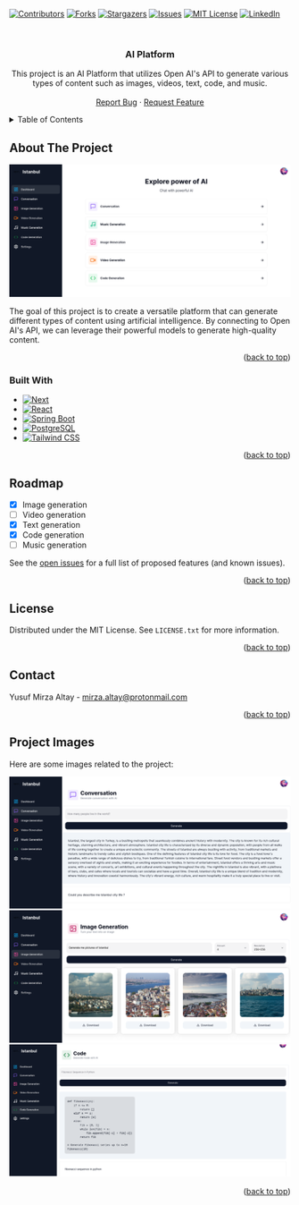 <!-- Improved compatibility of back to top link: See: https://github.com/othneildrew/Best-README-Template/pull/73 -->

<a name="readme-top"></a>

<!-- PROJECT SHIELDS -->
<!--
*** I'm using markdown "reference style" links for readability.
*** Reference links are enclosed in brackets [ ] instead of parentheses ( ).
*** See the bottom of this document for the declaration of the reference variables
*** for contributors-url, forks-url, etc. This is an optional, concise syntax you may use.
*** https://www.markdownguide.org/basic-syntax/#reference-style-links
-->

[![Contributors][contributors-shield]][contributors-url]
[![Forks][forks-shield]][forks-url]
[![Stargazers][stars-shield]][stars-url]
[![Issues][issues-shield]][issues-url]
[![MIT License][license-shield]][license-url]
[![LinkedIn][linkedin-shield]][linkedin-url]

<!-- PROJECT LOGO -->
<br />
<div align="center">

<h3 align="center">AI Platform</h3>

  <p align="center">
    This project is an AI Platform that utilizes Open AI's API to generate various types of content such as images, videos, text, code, and music.
    <br />
    <br />
<!--     <a href="https://aiplatformfrontend.vercel.app/dashboard">Live Demo Without Auth</a>
    . -->
    <a href="https://github.com/YMirzaa/AI-Platform/issues/new?labels=bug&template=bug-report---.md">Report Bug</a>
    ·
    <a href="https://github.com/YMirzaa/AI-Platform/issues/new?labels=enhancement&template=feature-request---.md">Request Feature</a>
  </p>
</div>

<!-- TABLE OF CONTENTS -->
<details>
  <summary>Table of Contents</summary>
  <ol>
    <li>
      <a href="#about-the-project">About The Project</a>
      <ul>
        <li><a href="#built-with">Built With</a></li>
      </ul>
    </li>
    <li><a href="#roadmap">Roadmap</a></li>
    <li><a href="#license">License</a></li>
    <li><a href="#contact">Contact</a></li>
    <li><a href="#project-images">Project Images</a></li>
    
  </ol>
</details>

<!-- ABOUT THE PROJECT -->

## About The Project

[![AI Platform Dashboard][product-screenshot]](/projectImages/dashboard.png)

The goal of this project is to create a versatile platform that can generate different types of content using artificial intelligence. By connecting to Open AI's API, we can leverage their powerful models to generate high-quality content.

<p align="right">(<a href="#readme-top">back to top</a>)</p>

### Built With

-   [![Next][Next.js]][Next-url]
-   [![React][React.js]][React-url]
-   [![Spring Boot][Spring Boot]][SpringBoot-url]
-   [![PostgreSQL][PostgreSQL]][PostgreSQL-url]
-   [![Tailwind CSS][Tailwind CSS]][TailwindCSS-url]

<p align="right">(<a href="#readme-top">back to top</a>)</p>

<!-- ROADMAP -->

## Roadmap

-   [x] Image generation
-   [ ] Video generation
-   [x] Text generation
-   [x] Code generation
-   [ ] Music generation

See the [open issues](https://github.com/YMirzaa/AI-Platform/issues) for a full list of proposed features (and known issues).

<p align="right">(<a href="#readme-top">back to top</a>)</p>

<!-- LICENSE -->

## License

Distributed under the MIT License. See `LICENSE.txt` for more information.

<p align="right">(<a href="#readme-top">back to top</a>)</p>

<!-- CONTACT -->

## Contact

Yusuf Mirza Altay - mirza.altay@protonmail.com

<!-- Project Link: [https://github.com/YMirzaa/AI-Platform](https://github.com/YMirzaa/AI-Platform) -->

<p align="right">(<a href="#readme-top">back to top</a>)</p>

## Project Images

Here are some images related to the project:

![Conversation](/projectImages/conversation.png)
![Image](/projectImages/image.png)
![Code](/projectImages/code.png)

<p align="right">(<a href="#readme-top">back to top</a>)</p>

<!-- MARKDOWN LINKS & IMAGES -->
<!-- https://www.markdownguide.org/basic-syntax/#reference-style-links -->

[contributors-shield]: https://img.shields.io/github/contributors/YMirzaa/AI-Platform.svg?style=for-the-badge
[contributors-url]: https://github.com/YMirzaa/AI-Platform/graphs/contributors
[forks-shield]: https://img.shields.io/github/forks/YMirzaa/AI-Platform.svg?style=for-the-badge
[forks-url]: https://github.com/YMirzaa/AI-Platform/network/members
[stars-shield]: https://img.shields.io/github/stars/YMirzaa/AI-Platform.svg?style=for-the-badge
[stars-url]: https://github.com/YMirzaa/AI-Platform/stargazers
[issues-shield]: https://img.shields.io/github/issues/YMirzaa/AI-Platform.svg?style=for-the-badge
[issues-url]: https://github.com/YMirzaa/AI-Platform/issues
[license-shield]: https://img.shields.io/github/license/YMirzaa/AI-Platform?style=for-the-badge
[license-url]: https://github.com/YMirzaa/AI-Platform/blob/master/LICENSE.txt
[linkedin-shield]: https://img.shields.io/badge/-LinkedIn-black.svg?style=for-the-badge&logo=linkedin&colorB=555
[linkedin-url]: https://www.linkedin.com/in/yusuf-mirza-altay-b03409168/
[product-screenshot]: /projectImages/dashboard.png
[Next.js]: https://img.shields.io/badge/next.js-000000?style=for-the-badge&logo=nextdotjs&logoColor=white
[Next-url]: https://nextjs.org/
[React.js]: https://img.shields.io/badge/React-20232A?style=for-the-badge&logo=react&logoColor=61DAFB
[React-url]: https://reactjs.org/
[PostgreSQL]: https://img.shields.io/badge/Postgres-%23316192.svg?style=for-the-badge&logo=postgresql&logoColor=white
[PostgreSQL-url]: https://www.postgresql.org/
[Spring Boot]: https://img.shields.io/badge/Spring%20Boot-6DB33F?style=for-the-badge&logo=springboot&logoColor=fff
[SpringBoot-url]: https://spring.io/projects/spring-boot
[Tailwind CSS]: https://img.shields.io/badge/Tailwind_CSS-%2338B2AC.svg?style=for-the-badge&logo=tailwind-css&logoColor=white
[TailwindCSS-url]: https://tailwindcss.com/

